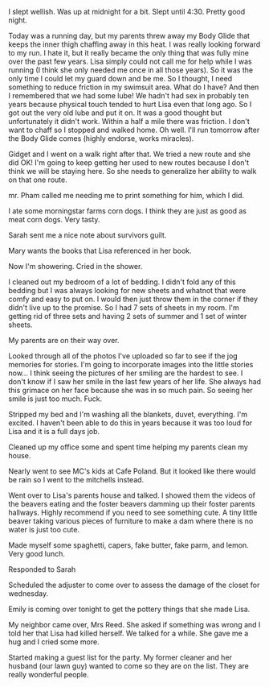 I slept wellish. Was up at midnight for a bit. Slept until 4:30. Pretty good night.

Today was a running day, but my parents threw away my Body Glide that keeps the inner thigh chaffing away in this heat. I was really looking forward to my run. I hate it, but it really became the only thing that was fully mine over the past few years. Lisa simply could not call me for help while I was running (I think she only needed me once in all those years). So it was the only time I could let my guard down and be me. So I thought, I need something to reduce friction in my swimsuit area. What do I have? And then I remembered that we had some lube! We hadn't had sex in probably ten years because physical touch tended to hurt Lisa even that long ago. So I got out the very old lube and put it on. It was a good thought but unfortunately it didn't work. Within a half a mile there was friction. I don't want to chaff so I stopped and walked home. Oh well. I'll run tomorrow after the Body Glide comes (highly endorse, works miracles). 

Gidget and I went on a walk right after that. We tried a new route and she did OK! I'm going to keep getting her used to new routes because I don't think we will be staying here. So she needs to generalize her ability to walk on that one route. 

mr. Pham called me needing me to print something for him, which I did.

I ate some morningstar farms corn dogs. I think they are just as good as meat corn dogs. Very tasty. 

Sarah sent me a nice note about survivors guilt. 

Mary wants the books that Lisa referenced in her book. 

Now I'm showering. Cried in the shower. 

I cleaned out my bedroom of a lot of bedding. I didn't fold any of this bedding but I was always looking for new sheets and whatnot that were comfy and easy to put on. I would then just throw them in the corner if they didn't live up to the promise. So I had 7 sets of sheets in my room. I'm getting rid of three sets and having 2 sets of summer and 1 set of winter sheets. 

My parents are on their way over. 

Looked through all of the photos I've uploaded so far to see if the jog memories for stories. I'm going to incorporate images into the little stories now... I think seeing the pictures of her smiling are the hardest to see. I don't know if I saw her smile in the last few years of her life. She always had this grimace on her face because she was in so much pain. So seeing her smile is just too much. Fuck.  

Stripped my bed and I'm washing all the blankets, duvet, everything. I'm excited. I haven't been able to do this in years because it was too loud for Lisa and it is a full days job. 

Cleaned up my office some and spent time helping my parents clean my house.

Nearly went to see MC's kids at Cafe Poland. But it looked like there would be rain so I went to the mitchells instead. 

Went over to Lisa's parents house and talked. I showed them the videos of the beavers eating and the foster beavers damming up their foster parents hallways. Highly recommend if you need to see something cute. A tiny little beaver taking various pieces of furniture to make a dam where there is no water is just too cute. 

Made myself some spaghetti, capers, fake butter, fake parm, and lemon. Very good lunch. 

Responded to Sarah 

Scheduled the adjuster to come over to assess the damage of the closet for wednesday. 

Emily is coming over tonight to get the pottery things that she made Lisa. 

My neighbor came over, Mrs Reed. She asked if something was wrong and I told her that Lisa had killed herself. We talked for a while. She gave me a hug and I cried some more. 

Started making a guest list for the party. My former cleaner and her husband (our lawn guy) wanted to come so they are on the list. They are really wonderful people.